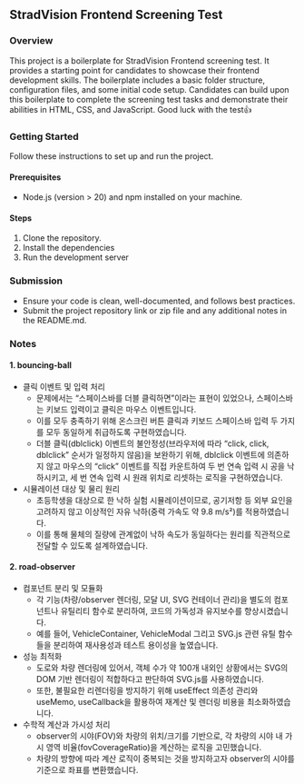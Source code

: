 ## StradVision Frontend Screening Test

### Overview

This project is a boilerplate for StradVision Frontend screening test. It provides a starting point for candidates to showcase their frontend development skills. The boilerplate includes a basic folder structure, configuration files, and some initial code setup. Candidates can build upon this boilerplate to complete the screening test tasks and demonstrate their abilities in HTML, CSS, and JavaScript. Good luck with the test👍

### Getting Started

Follow these instructions to set up and run the project.

#### Prerequisites

- Node.js (version > 20) and npm installed on your machine.

#### Steps

1. Clone the repository.
2. Install the dependencies
3. Run the development server

### Submission

- Ensure your code is clean, well-documented, and follows best practices.
- Submit the project repository link or zip file and any additional notes in the README.md.



### Notes

#### 1. bouncing-ball

- 클릭 이벤트 및 입력 처리
  - 문제에서는 “스페이스바를 더블 클릭하면”이라는 표현이 있었으나, 스페이스바는 키보드 입력이고 클릭은 마우스 이벤트입니다.
  - 이를 모두 충족하기 위해 온스크린 버튼 클릭과 키보드 스페이스바 입력 두 가지를 모두 동일하게 취급하도록 구현하였습니다.
  - 더블 클릭(dblclick) 이벤트의 불안정성(브라우저에 따라 “click, click, dblclick” 순서가 일정하지 않음)을 보완하기 위해, dblclick 이벤트에 의존하지 않고 마우스의 “click” 이벤트를 직접 카운트하여 두 번 연속 입력 시 공을 낙하시키고, 세 번 연속 입력 시 원래 위치로 리셋하는 로직을 구현하였습니다.
- 시뮬레이션 대상 및 물리 원리
  - 초등학생을 대상으로 한 낙하 실험 시뮬레이션이므로, 공기저항 등 외부 요인을 고려하지 않고 이상적인 자유 낙하(중력 가속도 약 9.8 m/s²)를 적용하였습니다.
  - 이를 통해 물체의 질량에 관계없이 낙하 속도가 동일하다는 원리를 직관적으로 전달할 수 있도록 설계하였습니다.

#### 2. road-observer

- 컴포넌트 분리 및 모듈화
  - 각 기능(차량/observer 렌더링, 모달 UI, SVG 컨테이너 관리)을 별도의 컴포넌트나 유틸리티 함수로 분리하여, 코드의 가독성과 유지보수를 향상시켰습니다.
  - 예를 들어, VehicleContainer, VehicleModal 그리고 SVG.js 관련 유틸 함수들을 분리하여 재사용성과 테스트 용이성을 높였습니다.
- 성능 최적화
  - 도로와 차량 렌더링에 있어서, 객체 수가 약 100개 내외인 상황에서는 SVG의 DOM 기반 렌더링이 적합하다고 판단하여 SVG.js를 사용하였습니다.
  - 또한, 불필요한 리렌더링을 방지하기 위해 useEffect 의존성 관리와 useMemo, useCallback을 활용하여 재계산 및 렌더링 비용을 최소화하였습니다.
- 수학적 계산과 가시성 처리
  - observer의 시야(FOV)와 차량의 위치/크기를 기반으로, 각 차량의 시야 내 가시 영역 비율(fovCoverageRatio)을 계산하는 로직을 고민했습니다.
  - 차량의 방향에 따라 계산 로직이 중복되는 것을 방지하고자 observer의 시야를 기준으로 좌표를 변환했습니다.
